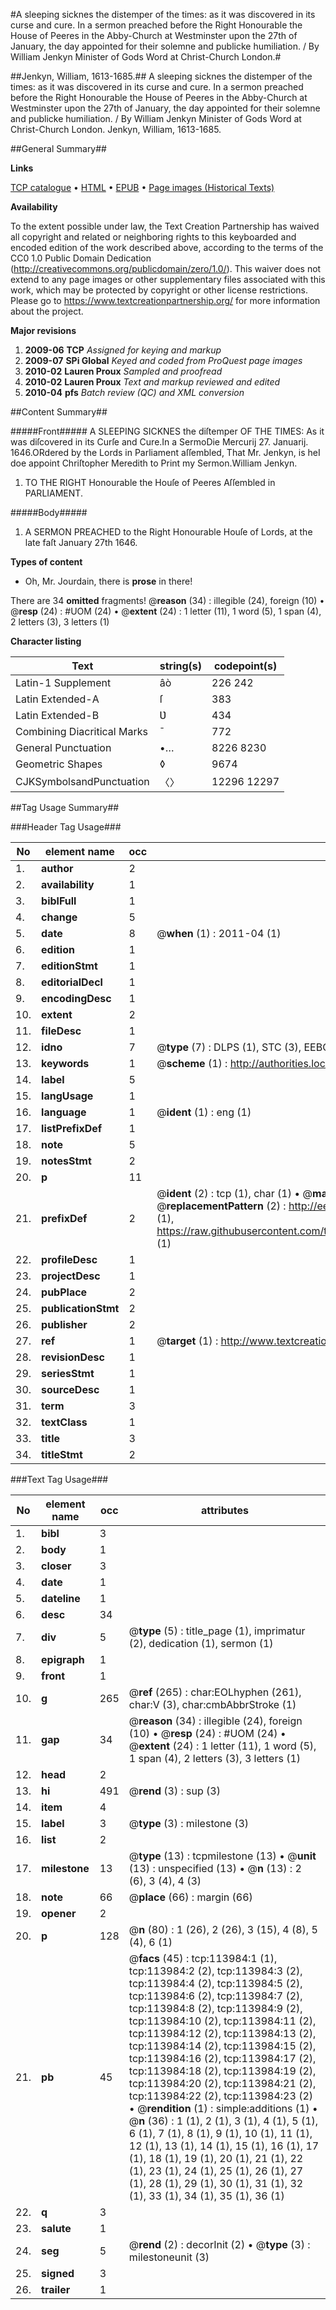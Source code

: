 #A sleeping sicknes the distemper of the times: as it was discovered in its curse and cure. In a sermon preached before the Right Honourable the House of Peeres in the Abby-Church at Westminster upon the 27th of January, the day appointed for their solemne and publicke humiliation. / By William Jenkyn Minister of Gods Word at Christ-Church London.#

##Jenkyn, William, 1613-1685.##
A sleeping sicknes the distemper of the times: as it was discovered in its curse and cure. In a sermon preached before the Right Honourable the House of Peeres in the Abby-Church at Westminster upon the 27th of January, the day appointed for their solemne and publicke humiliation. / By William Jenkyn Minister of Gods Word at Christ-Church London.
Jenkyn, William, 1613-1685.

##General Summary##

**Links**

[TCP catalogue](http://www.ota.ox.ac.uk/tcp/)  • 
[HTML](http://tei.it.ox.ac.uk/tcp/Texts-HTML/free/A87/A87566.html)  • 
[EPUB](http://tei.it.ox.ac.uk/tcp/Texts-EPUB/free/A87/A87566.epub) • 
[Page images (Historical Texts)](https://historicaltexts.jisc.ac.uk/eebo-99861839e)

**Availability**

To the extent possible under law, the Text Creation Partnership has waived all copyright and related or neighboring rights to this keyboarded and encoded edition of the work described above, according to the terms of the CC0 1.0 Public Domain Dedication (http://creativecommons.org/publicdomain/zero/1.0/). This waiver does not extend to any page images or other supplementary files associated with this work, which may be protected by copyright or other license restrictions. Please go to https://www.textcreationpartnership.org/ for more information about the project.

**Major revisions**

1. __2009-06__ __TCP__ *Assigned for keying and markup*
1. __2009-07__ __SPi Global__ *Keyed and coded from ProQuest page images*
1. __2010-02__ __Lauren Proux__ *Sampled and proofread*
1. __2010-02__ __Lauren Proux__ *Text and markup reviewed and edited*
1. __2010-04__ __pfs__ *Batch review (QC) and XML conversion*

##Content Summary##

#####Front#####
A SLEEPING SICKNES the diſtemper OF THE TIMES: As it was diſcovered in its Curſe and Cure.In a SermoDie Mercurij 27. Januarij. 1646.ORdered by the Lords in Parliament aſſembled, That Mr. Jenkyn, is heI doe appoint Chriſtopher Meredith to Print my Sermon.William Jenkyn.
1. TO THE RIGHT Honourable the Houſe of Peeres Aſſembled in PARLIAMENT.

#####Body#####

1. A SERMON PREACHED to the Right Honourable Houſe of Lords, at the late faſt January 27th 1646.

**Types of content**

  * Oh, Mr. Jourdain, there is **prose** in there!

There are 34 **omitted** fragments! 
 @__reason__ (34) : illegible (24), foreign (10)  •  @__resp__ (24) : #UOM (24)  •  @__extent__ (24) : 1 letter (11), 1 word (5), 1 span (4), 2 letters (3), 3 letters (1)

**Character listing**


|Text|string(s)|codepoint(s)|
|---|---|---|
|Latin-1 Supplement|âò|226 242|
|Latin Extended-A|ſ|383|
|Latin Extended-B|Ʋ|434|
|Combining             Diacritical Marks|̄|772|
|General Punctuation|•…|8226 8230|
|Geometric Shapes|◊|9674|
|CJKSymbolsandPunctuation|〈〉|12296 12297|

##Tag Usage Summary##

###Header Tag Usage###

|No|element name|occ|attributes|
|---|---|---|---|
|1.|__author__|2||
|2.|__availability__|1||
|3.|__biblFull__|1||
|4.|__change__|5||
|5.|__date__|8| @__when__ (1) : 2011-04 (1)|
|6.|__edition__|1||
|7.|__editionStmt__|1||
|8.|__editorialDecl__|1||
|9.|__encodingDesc__|1||
|10.|__extent__|2||
|11.|__fileDesc__|1||
|12.|__idno__|7| @__type__ (7) : DLPS (1), STC (3), EEBO-CITATION (1), PROQUEST (1), VID (1)|
|13.|__keywords__|1| @__scheme__ (1) : http://authorities.loc.gov/ (1)|
|14.|__label__|5||
|15.|__langUsage__|1||
|16.|__language__|1| @__ident__ (1) : eng (1)|
|17.|__listPrefixDef__|1||
|18.|__note__|5||
|19.|__notesStmt__|2||
|20.|__p__|11||
|21.|__prefixDef__|2| @__ident__ (2) : tcp (1), char (1)  •  @__matchPattern__ (2) : ([0-9\-]+):([0-9IVX]+) (1), (.+) (1)  •  @__replacementPattern__ (2) : http://eebo.chadwyck.com/downloadtiff?vid=$1&page=$2 (1), https://raw.githubusercontent.com/textcreationpartnership/Texts/master/tcpchars.xml#$1 (1)|
|22.|__profileDesc__|1||
|23.|__projectDesc__|1||
|24.|__pubPlace__|2||
|25.|__publicationStmt__|2||
|26.|__publisher__|2||
|27.|__ref__|1| @__target__ (1) : http://www.textcreationpartnership.org/docs/. (1)|
|28.|__revisionDesc__|1||
|29.|__seriesStmt__|1||
|30.|__sourceDesc__|1||
|31.|__term__|3||
|32.|__textClass__|1||
|33.|__title__|3||
|34.|__titleStmt__|2||


###Text Tag Usage###

|No|element name|occ|attributes|
|---|---|---|---|
|1.|__bibl__|3||
|2.|__body__|1||
|3.|__closer__|3||
|4.|__date__|1||
|5.|__dateline__|1||
|6.|__desc__|34||
|7.|__div__|5| @__type__ (5) : title_page (1), imprimatur (2), dedication (1), sermon (1)|
|8.|__epigraph__|1||
|9.|__front__|1||
|10.|__g__|265| @__ref__ (265) : char:EOLhyphen (261), char:V (3), char:cmbAbbrStroke (1)|
|11.|__gap__|34| @__reason__ (34) : illegible (24), foreign (10)  •  @__resp__ (24) : #UOM (24)  •  @__extent__ (24) : 1 letter (11), 1 word (5), 1 span (4), 2 letters (3), 3 letters (1)|
|12.|__head__|2||
|13.|__hi__|491| @__rend__ (3) : sup (3)|
|14.|__item__|4||
|15.|__label__|3| @__type__ (3) : milestone (3)|
|16.|__list__|2||
|17.|__milestone__|13| @__type__ (13) : tcpmilestone (13)  •  @__unit__ (13) : unspecified (13)  •  @__n__ (13) : 2 (6), 3 (4), 4 (3)|
|18.|__note__|66| @__place__ (66) : margin (66)|
|19.|__opener__|2||
|20.|__p__|128| @__n__ (80) : 1 (26), 2 (26), 3 (15), 4 (8), 5 (4), 6 (1)|
|21.|__pb__|45| @__facs__ (45) : tcp:113984:1 (1), tcp:113984:2 (2), tcp:113984:3 (2), tcp:113984:4 (2), tcp:113984:5 (2), tcp:113984:6 (2), tcp:113984:7 (2), tcp:113984:8 (2), tcp:113984:9 (2), tcp:113984:10 (2), tcp:113984:11 (2), tcp:113984:12 (2), tcp:113984:13 (2), tcp:113984:14 (2), tcp:113984:15 (2), tcp:113984:16 (2), tcp:113984:17 (2), tcp:113984:18 (2), tcp:113984:19 (2), tcp:113984:20 (2), tcp:113984:21 (2), tcp:113984:22 (2), tcp:113984:23 (2)  •  @__rendition__ (1) : simple:additions (1)  •  @__n__ (36) : 1 (1), 2 (1), 3 (1), 4 (1), 5 (1), 6 (1), 7 (1), 8 (1), 9 (1), 10 (1), 11 (1), 12 (1), 13 (1), 14 (1), 15 (1), 16 (1), 17 (1), 18 (1), 19 (1), 20 (1), 21 (1), 22 (1), 23 (1), 24 (1), 25 (1), 26 (1), 27 (1), 28 (1), 29 (1), 30 (1), 31 (1), 32 (1), 33 (1), 34 (1), 35 (1), 36 (1)|
|22.|__q__|3||
|23.|__salute__|1||
|24.|__seg__|5| @__rend__ (2) : decorInit (2)  •  @__type__ (3) : milestoneunit (3)|
|25.|__signed__|3||
|26.|__trailer__|1||
